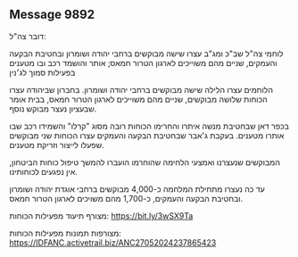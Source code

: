 ## Message 9892

דובר צה"ל:

לוחמי צה"ל שב"כ ומג"ב עצרו שישה מבוקשים ברחבי יהודה ושומרון ובחטיבת הבקעה והעמקים, שניים מהם משוייכים לארגון הטרור חמאס; אותר והושמד רכב ובו מטענים בפעילות סמוך לג׳נין 

הלוחמים עצרו הלילה שישה מבוקשים ברחבי יהודה ושומרון. בחברון שביהודה עצרו הכוחות שלושה מבוקשים, שניים מהם משוייכים לארגון הטרור חמאס, בבית אומר שבעציון נעצר מבוקש נוסף.

בכפר דאן שבחטיבת מנשה איתרו והחרימו הכוחות רובה מסוג "קרלו" והשמידו רכב שבו אותרו מטענים. בעקבת ג'אבר שבחטיבת הבקעה והעמקים עצרו הכוחות שני מבוקשים שפעלו לייצור וזריקת מטענים.

המבוקשים שנעצרנו ואמצעי הלחימה שהוחרמו הועברו להמשך טיפול כוחות הביטחון, אין נפגעים לכוחותינו.

עד כה נעצרו מתחילת המלחמה כ-4,000 מבוקשים ברחבי אוגדת יהודה ושומרון ובחטיבת הבקעה והעמקים, כ-1,700 מהם משויכים לארגון הטרור חמאס.

מצורף תיעוד מפעילות הכוחות: https://bit.ly/3wSX9Ta

מצורפות תמונות מפעילות הכוחות: https://IDFANC.activetrail.biz/ANC27052024237865423

